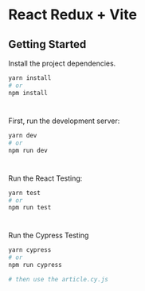 #
# React Redux + Vite

## Getting Started

Install the project dependencies.

```bash
yarn install
# or
npm install
```
#

First, run the development server:

```bash
yarn dev
# or
npm run dev
```
#

Run the React Testing:

```bash
yarn test
# or
npm run test
```
#

Run the Cypress Testing

```bash
yarn cypress
# or
npm run cypress

# then use the article.cy.js

```
